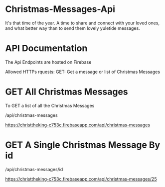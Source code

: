# Christmas-Messages-Api
It's that time of the year. A time to share and connect with your loved ones, and what better way than to send them lovely yuletide messages.

# API Documentation
The Api Endpoints are hosted on Firebase

Allowed HTTPs rquests:
GET: Get a message or list of Christmas Messages

# GET All Christmas Messages
To GET a list of all the Christmas Messages

/api/christmas-messages

https://christtheking-c753c.firebaseapp.com/api/christmas-messages

# GET A Single Christmas Message By id

/api/christmas-messages/id

https://christtheking-c753c.firebaseapp.com/api/christmas-messages/25
